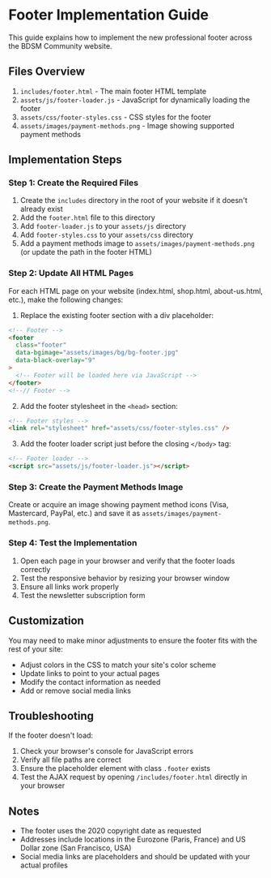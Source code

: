 # Footer Implementation Guide

This guide explains how to implement the new professional footer across the BDSM Community website.

## Files Overview

1. `includes/footer.html` - The main footer HTML template
2. `assets/js/footer-loader.js` - JavaScript for dynamically loading the footer
3. `assets/css/footer-styles.css` - CSS styles for the footer
4. `assets/images/payment-methods.png` - Image showing supported payment methods

## Implementation Steps

### Step 1: Create the Required Files

1. Create the `includes` directory in the root of your website if it doesn't already exist
2. Add the `footer.html` file to this directory
3. Add `footer-loader.js` to your `assets/js` directory
4. Add `footer-styles.css` to your `assets/css` directory
5. Add a payment methods image to `assets/images/payment-methods.png` (or update the path in the footer HTML)

### Step 2: Update All HTML Pages

For each HTML page on your website (index.html, shop.html, about-us.html, etc.), make the following changes:

1. Replace the existing footer section with a div placeholder:

```html
<!-- Footer -->
<footer
  class="footer"
  data-bgimage="assets/images/bg/bg-footer.jpg"
  data-black-overlay="9"
>
  <!-- Footer will be loaded here via JavaScript -->
</footer>
<!--// Footer -->
```

2. Add the footer stylesheet in the `<head>` section:

```html
<!-- Footer styles -->
<link rel="stylesheet" href="assets/css/footer-styles.css" />
```

3. Add the footer loader script just before the closing `</body>` tag:

```html
<!-- Footer loader -->
<script src="assets/js/footer-loader.js"></script>
```

### Step 3: Create the Payment Methods Image

Create or acquire an image showing payment method icons (Visa, Mastercard, PayPal, etc.) and save it as `assets/images/payment-methods.png`.

### Step 4: Test the Implementation

1. Open each page in your browser and verify that the footer loads correctly
2. Test the responsive behavior by resizing your browser window
3. Ensure all links work properly
4. Test the newsletter subscription form

## Customization

You may need to make minor adjustments to ensure the footer fits with the rest of your site:

- Adjust colors in the CSS to match your site's color scheme
- Update links to point to your actual pages
- Modify the contact information as needed
- Add or remove social media links

## Troubleshooting

If the footer doesn't load:

1. Check your browser's console for JavaScript errors
2. Verify all file paths are correct
3. Ensure the placeholder element with class `.footer` exists
4. Test the AJAX request by opening `/includes/footer.html` directly in your browser

## Notes

- The footer uses the 2020 copyright date as requested
- Addresses include locations in the Eurozone (Paris, France) and US Dollar zone (San Francisco, USA)
- Social media links are placeholders and should be updated with your actual profiles
